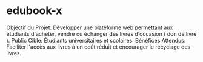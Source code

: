 # edubook-x
Objectif du Projet: Développer une plateforme web permettant aux étudiants d'acheter, vendre ou échanger des livres d'occasion ( don de livre ). Public Cible: Étudiants universitaires et scolaires. Bénéfices Attendus: Faciliter l'accès aux livres à un coût réduit et encourager le recyclage des livres.
